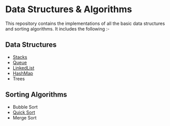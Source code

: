 # Data Structures & Algorithms 
This repository contains the implementations of all the basic data structures and sorting algorithms. It includes the following :-

## Data Structures 
- [Stacks](https://github.com/vvijayaraman0822/DataStructures-Algorithms/blob/master/Stacks.java) 
- [Queue](https://github.com/vvijayaraman0822/DataStructures-Algorithms/blob/master/Queues.java)
- [LinkedList](https://github.com/vvijayaraman0822/DataStructures-Algorithms/blob/master/LinkedLists.java) 
- [HashMap](https://github.com/vvijayaraman0822/DataStructures-Algorithms/blob/master/HashMap.java)
- Trees


## Sorting Algorithms 
- Bubble Sort 
- [Quick Sort](https://github.com/vvijayaraman0822/DataStructures-Algorithms/blob/master/Sorting%20Algorithms/QuickSort.java) 
- Merge Sort
